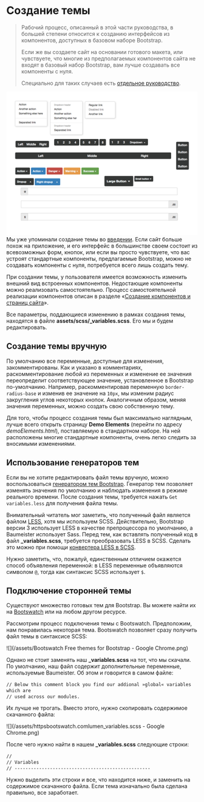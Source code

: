 # Создание темы

> Рабочий процесс, описанный в этой части руководства, в большей степени относится к созданию интерфейсов из компонентов, доступных в базовом наборе Bootstrap.
>
> Если же вы создаете сайт на основании готового макета, или чувствуете, что многие из предполагаемых компонентов сайта не входят в базовый набор Bootstrap, вам лучше создавать все компоненты с нуля.
>
> Специально для таких случаев есть [отдельное руководство](/rabochii-protsess.md).

![](/assets/Bootstrap+3.001.jpg)Мы уже упоминали создание темы во [введении](/README.md). Если сайт больше похож на приложение, и его интерфейс в большинстве своем состоит из всевозможных форм, кнопок, или если вы просто чувствуете, что вас устроят стандартные компоненты, предлагаемые Bootstrap, можно не создавать компоненты с нуля, потребуется всего лишь создать тему.

При создании темы, у пользователя имеется возможность изменить внешний вид встроенных компонентов. Недостающие компоненты можно реализовать самостоятельно. Процесс самостоятельной реализации компонентов описан в разделе «[Создание компонентов и страниц сайта](/rabochii-protsess.md)».

Все параметры, поддающиеся изменению в рамках создания темы, находятся в файле **assets/scss/\_variables.scss**. Его мы и будем редактировать.

## Создание темы вручную

По умолчанию все переменные, доступные для изменения, закомментированы. Как и указано в комментариях, раскомментирование любой из переменных и изменение ее значения переопределит соответствующее значение, установленное в Bootstrap по-умолчанию. Например, раскомментировав переменную `border-radius-base` и изменив ее значение на `10px`, мы изменим радиус закругления углов некоторых кнопок. Аналогичным образом, меняя значения переменных, можно создать свою собственную тему.

Для того, чтобы процесс создания темы был максимально наглядным, лучше всего открыть страницу **Demo Elements** \(перейти по адресу _demoElements.html_\), поставляемую в стандартном наборе. На ней расположены многие стандартные компоненты, очень легко следить за вносимыми изменениями.

## Использование генераторов тем

Если вы не хотите редактировать файл темы вручную, можно воспользоваться [генератором тем Bootstrap](https://www.bootstrap-live-customizer.com/). Генератор тем позволяет изменять значения по умолчанию и наблюдать изменения в режиме реального времени. После создания темы, требуется нажать `Get variables.less` для получения файла темы.

Внимательный читатель мог заметить, что полученный файл является файлом [LESS](http://lesscss.org/), хотя мы используем SCSS. Действительно, Bootstrap версии 3 использует LESS в качестве препроцессора по умолчанию, а Baumeister использует Sass. Перед тем, как вставлять полученный код в файл **\_variables.scss**, требуется преобразовать LESS в SCSS. Сделать это можно при помощи [конвертера LESS в SCSS](http://less2scss.awk5.com/).

Нужно заметить, что, пожалуй, единственным отличием окажется способ объявления переменной: в LESS переменные объявляются символом `@`, тогда как синтаксис SCSS использует `$`.

## Подключение сторонней темы

Существуют множество готовых тем для Bootstrap. Вы можете найти их на [Bootswatch](https://bootswatch.com/) или на любом другом ресурсе.

Рассмотрим процесс подключения темы с Bootswatch. Предположим, нам понравилась некоторая тема. Bootswatch позволяет сразу получить файл темы в синтаксисе SCSS:

![](/assets/Bootswatch Free themes for Bootstrap - Google Chrome.png)

Однако не стоит заменять наш **\_variables.scss** на тот, что мы скачали. По умолчанию, наш файл содержит дополнительные переменные, используемые Baumeister. Об этом и говорится в самом файле:

```
// Below this comment block you find our addional »global« variables which are
// used across our modules.
```

Их лучше не трогать. Вместо этого, нужно скопировать содержимое скачанного файла:

![](/assets/httpsbootswatch.comlumen_variables.scss - Google Chrome.png)

После чего нужно найти в нашем **\_variables.scss** следующие строки:

```
//
// Variables
// --------------------------------------------------
```

Нужно выделить эти строки и все, что находится ниже, и заменить на содержимое скачанного файла. Если тема изначально была сделана правильно, все заработает.

